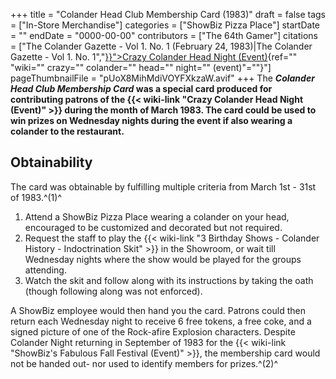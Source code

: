 +++
title = "Colander Head Club Membership Card (1983)"
draft = false
tags = ["In-Store Merchandise"]
categories = ["ShowBiz Pizza Place"]
startDate = ""
endDate = "0000-00-00"
contributors = ["The 64th Gamer"]
citations = ["The Colander Gazette - Vol 1. No. 1 (February 24, 1983)|The Colander Gazette - Vol 1. No. 1","[}}">Crazy Colander Head Night (Event)](%22%7B%7B%3C){ref="" "wiki="" crazy="" colander="" head="" night="" (event)"=""}"]
pageThumbnailFile = "pUoX8MihMdiVOYFXkzaW.avif"
+++
The ***Colander Head Club Membership Card* was a special card produced for contributing patrons of the {{< wiki-link "Crazy Colander Head Night (Event)" >}} during the month of March 1983.
The card could be used to win prizes on Wednesday nights during the event if also wearing a colander to the restaurant.**

## Obtainability

The card was obtainable by fulfilling multiple criteria from March 1st - 31st of 1983.^(1)^

1.  Attend a ShowBiz Pizza Place wearing a colander on your head, encouraged to be customized and decorated but not required.
2.  Request the staff to play the {{< wiki-link "3 Birthday Shows - Colander History - Indoctrination Skit" >}} in the Showroom, or wait till Wednesday nights where the show would be played for the groups attending.
3.  Watch the skit and follow along with its instructions by taking the oath (though following along was not enforced).

A ShowBiz employee would then hand you the card. Patrons could then return each Wednesday night to receive 6 free tokens, a free coke, and a signed picture of one of the Rock-afire Explosion characters. Despite Colander Night returning in September of 1983 for the {{< wiki-link "ShowBiz's Fabulous Fall Festival (Event)" >}}, the membership card would not be handed out- nor used to identify members for prizes.^(2)^
